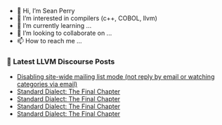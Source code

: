 - 👋 Hi, I’m Sean Perry
- 👀 I’m interested in compilers (c++, COBOL, llvm)
- 🌱 I’m currently learning ...
- 💞️ I’m looking to collaborate on ...
- 📫 How to reach me ...

<!---
s66perry/s66perry is a ✨ special ✨ repository because its `README.md` (this file) appears on your GitHub profile.
You can click the Preview link to take a look at your changes.
--->
### 📕 Latest LLVM Discourse Posts

<!-- DISCOURSE-LLVM:START -->
- [Disabling site-wide mailing list mode &lpar;not reply by email or watching categories via email&rpar;](https://llvm.discourse.group/t/disabling-site-wide-mailing-list-mode-not-reply-by-email-or-watching-categories-via-email/6022/15)
- [Standard Dialect: The Final Chapter](https://llvm.discourse.group/t/standard-dialect-the-final-chapter/6061/14)
- [Standard Dialect: The Final Chapter](https://llvm.discourse.group/t/standard-dialect-the-final-chapter/6061/13)
- [Standard Dialect: The Final Chapter](https://llvm.discourse.group/t/standard-dialect-the-final-chapter/6061/12)
- [Standard Dialect: The Final Chapter](https://llvm.discourse.group/t/standard-dialect-the-final-chapter/6061/11)
<!-- DISCOURSE-LLVM:END -->
